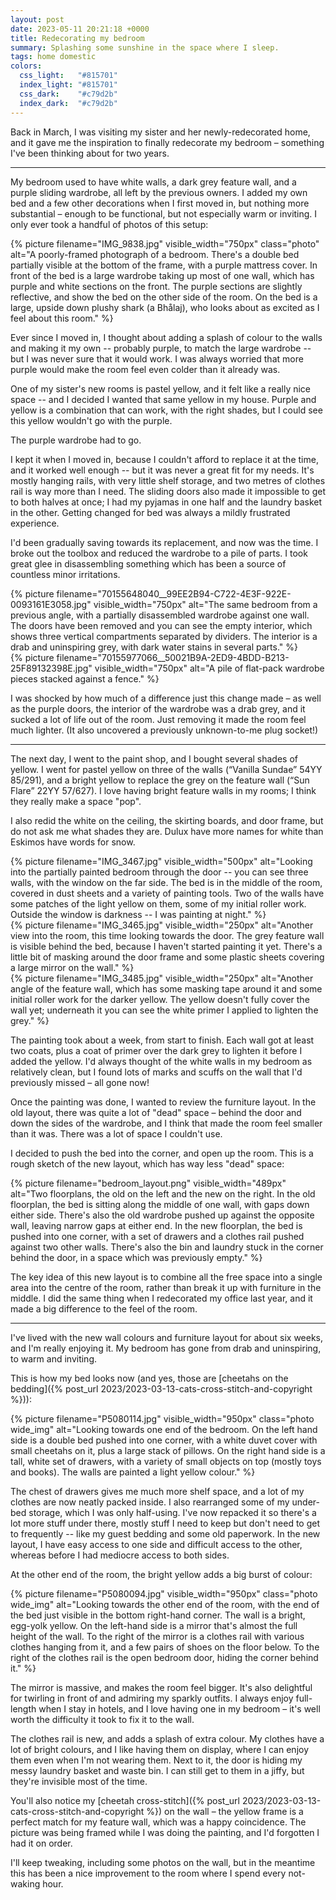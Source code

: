 ```yaml
---
layout: post
date: 2023-05-11 20:21:18 +0000
title: Redecorating my bedroom
summary: Splashing some sunshine in the space where I sleep.
tags: home domestic
colors:
  css_light:   "#815701"
  index_light: "#815701"
  css_dark:    "#c79d2b"
  index_dark:  "#c79d2b"
---
```


Back in March, I was visiting my sister and her newly-redecorated home, and it gave me the inspiration to finally redecorate my bedroom – something I've been thinking about for two years.

---

My bedroom used to have white walls, a dark grey feature wall, and a purple sliding wardrobe, all left by the previous owners.
I added my own bed and a few other decorations when I first moved in, but nothing more substantial – enough to be functional, but not especially warm or inviting.
I only ever took a handful of photos of this setup:

{%
  picture
  filename="IMG_9838.jpg"
  visible_width="750px"
  class="photo"
  alt="A poorly-framed photograph of a bedroom. There's a double bed partially visible at the bottom of the frame, with a purple mattress cover. In front of the bed is a large wardrobe taking up most of one wall, which has purple and white sections on the front. The purple sections are slightly reflective, and show the bed on the other side of the room. On the bed is a large, upside down plushy shark (a Bhålaj), who looks about as excited as I feel about this room."
%}

Ever since I moved in, I thought about adding a splash of colour to the walls and making it my own -- probably purple, to match the large wardrobe -- but I was never sure that it would work.
I was always worried that more purple would make the room feel even colder than it already was.

One of my sister's new rooms is pastel yellow, and it felt like a really nice space -- and I decided I wanted that same yellow in my house.
Purple and yellow is a combination that can work, with the right shades, but I could see this yellow wouldn't go with the purple.

The purple wardrobe had to go.

I kept it when I moved in, because I couldn't afford to replace it at the time, and it worked well enough -- but it was never a great fit for my needs.
It's mostly hanging rails, with very little shelf storage, and two metres of clothes rail is way more than I need.
The sliding doors also made it impossible to get to both halves at once; I had my pyjamas in one half and the laundry basket in the other.
Getting changed for bed was always a mildly frustrated experience.

I'd been gradually saving towards its replacement, and now was the time.
I broke out the toolbox and reduced the wardrobe to a pile of parts.
I took great glee in disassembling something which has been a source of countless minor irritations.

<style type="x-text/scss">
  #wardrobe {
    display: grid;
    grid-template-columns: auto auto;
    grid-gap: $grid-gap;
  }

  @media screen and (max-width: 500px) {
    #wardrobe {
      grid-template-columns: auto;
    }
  }
</style>

<div id="wardrobe" class="photo">
  <div>
    {%
      picture
      filename="70155648040__99EE2B94-C722-4E3F-922E-0093161E3058.jpg"
      visible_width="750px"
      alt="The same bedroom from a previous angle, with a partially disassembled wardrobe against one wall. The doors have been removed and you can see the empty interior, which shows three vertical compartments separated by dividers. The interior is a drab and uninspiring grey, with dark water stains in several parts."
    %}
  </div>
  <div>
    {%
      picture
      filename="70155977066__50021B9A-2ED9-4BDD-B213-25F89132398E.jpg"
      visible_width="750px"
      alt="A pile of flat-pack wardrobe pieces stacked against a fence."
    %}
  </div>
</div>

I was shocked by how much of a difference just this change made – as well as the purple doors, the interior of the wardrobe was a drab grey, and it sucked a lot of life out of the room.
Just removing it made the room feel much lighter.
(It also uncovered a previously unknown-to-me plug socket!)

---

The next day, I went to the paint shop, and I bought several shades of yellow.
I went for pastel yellow on three of the walls (“Vanilla Sundae” 54YY 85/291), and a bright yellow to replace the grey on the feature wall (“Sun Flare” 22YY 57/627).
I love having bright feature walls in my rooms; I think they really make a space "pop".

I also redid the white on the ceiling, the skirting boards, and door frame, but do not ask me what shades they are.
Dulux have more names for white than Eskimos have words for snow.

<style type="x-text/scss">
  #painting {
    display: grid;
    grid-template-columns: calc(66% - 5px) calc(34% - 5px);
    grid-template-rows:    calc(50% - 5px) calc(50% - 5px);
    grid-gap: $grid-gap;

    div:nth-child(1) {
      grid-column: 1 / 2;
      grid-row:    1 / span 2;
    }

    div:nth-child(2) {
      grid-column: 2 / 2;
      grid-row:    1 / 2;
    }

    div:nth-child(3) {
      grid-column: 2 / 2;
      grid-row:    2 / 2;
    }

    img {
      width:  100%;
      height: 100%;
      object-fit: cover;
    }
  }

  @media screen and (min-width: 500px) {
    #painting {
      aspect-ratio: 16 / 9;
    }
  }

  @media screen and (max-width: 500px) {
    /* Disabling `display: grid;` fixes a weird bug where the first/second
     * photos end up overlapping entirely.
     */
    #painting {
      display: block;

      div:nth-child(2) {
        margin-top:    $grid-gap;
        margin-bottom: $grid-gap;
      }
    }
  }
</style>

<div id="painting" class="photo">
  <div>
    {%
      picture
      filename="IMG_3467.jpg"
      visible_width="500px"
      alt="Looking into the partially painted bedroom through the door -- you can see three walls, with the window on the far side. The bed is in the middle of the room, covered in dust sheets and a variety of painting tools. Two of the walls have some patches of the light yellow on them, some of my initial roller work. Outside the window is darkness -- I was painting at night."
    %}
  </div>
  <div>
    {%
      picture
      filename="IMG_3465.jpg"
      visible_width="250px"
      alt="Another view into the room, this time looking towards the door. The grey feature wall is visible behind the bed, because I haven't started painting it yet. There's a little bit of masking around the door frame and some plastic sheets covering a large mirror on the wall."
    %}
  </div>
  <div>
    {%
      picture
      filename="IMG_3485.jpg"
      visible_width="250px"
      alt="Another angle of the feature wall, which has some masking tape around it and some initial roller work for the darker yellow. The yellow doesn't fully cover the wall yet; underneath it you can see the white primer I applied to lighten the grey."
    %}
  </div>
</div>

The painting took about a week, from start to finish.
Each wall got at least two coats, plus a coat of primer over the dark grey to lighten it before I added the yellow.
I'd always thought of the white walls in my bedroom as relatively clean, but I found lots of marks and scuffs on the wall that I'd previously missed – all gone now!

Once the painting was done, I wanted to review the furniture layout.
In the old layout, there was quite a lot of "dead" space – behind the door and down the sides of the wardrobe, and I think that made the room feel smaller than it was.
There was a lot of space I couldn't use.

I decided to push the bed into the corner, and open up the room.
This is a rough sketch of the new layout, which has way less "dead" space:

{%
  picture
  filename="bedroom_layout.png"
  visible_width="489px"
  alt="Two floorplans, the old on the left and the new on the right. In the old floorplan, the bed is sitting along the middle of one wall, with gaps down either side. There's also the old wardrobe pushed up against the opposite wall, leaving narrow gaps at either end. In the new floorplan, the bed is pushed into one corner, with a set of drawers and a clothes rail pushed against two other walls. There's also the bin and laundry stuck in the corner behind the door, in a space which was previously empty."
%}

The key idea of this new layout is to combine all the free space into a single area into the centre of the room, rather than break it up with furniture in the middle.
I did the same thing when I redecorated my office last year, and it made a big difference to the feel of the room.

---

I've lived with the new wall colours and furniture layout for about six weeks, and I'm really enjoying it.
My bedroom has gone from drab and uninspiring, to warm and inviting.

This is how my bed looks now (and yes, those are [cheetahs on the bedding]({% post_url 2023/2023-03-13-cats-cross-stitch-and-copyright %})):

{%
  picture
  filename="P5080114.jpg"
  visible_width="950px"
  class="photo wide_img"
  alt="Looking towards one end of the bedroom. On the left hand side is a double bed pushed into one corner, with a white duvet cover with small cheetahs on it, plus a large stack of pillows. On the right hand side is a tall, white set of drawers, with a variety of small objects on top (mostly toys and books). The walls are painted a light yellow colour."
%}

The chest of drawers gives me much more shelf space, and a lot of my clothes are now neatly packed inside.
I also rearranged some of my under-bed storage, which I was only half-using.
I've now repacked it so there's a lot more stuff under there, mostly stuff I need to keep but don't need to get to frequently -- like my guest bedding and some old paperwork.
In the new layout, I have easy access to one side and difficult access to the other, whereas before I had mediocre access to both sides.

At the other end of the room, the bright yellow adds a big burst of colour:

{%
  picture
  filename="P5080094.jpg"
  visible_width="950px"
  class="photo wide_img"
  alt="Looking towards the other end of the room, with the end of the bed just visible in the bottom right-hand corner. The wall is a bright, egg-yolk yellow. On the left-hand side is a mirror that's almost the full height of the wall. To the right of the mirror is a clothes rail with various clothes hanging from it, and a few pairs of shoes on the floor below. To the right of the clothes rail is the open bedroom door, hiding the corner behind it."
%}

The mirror is massive, and makes the room feel bigger.
It's also delightful for twirling in front of and admiring my sparkly outfits.
I always enjoy full-length when I stay in hotels, and I love having one in my bedroom – it's well worth the difficulty it took to fix it to the wall.

The clothes rail is new, and adds a splash of extra colour.
My clothes have a lot of bright colours, and I like having them on display, where I can enjoy them even when I'm not wearing them.
Next to it, the door is hiding my messy laundry basket and waste bin.
I can still get to them in a jiffy, but they're invisible most of the time.

You'll also notice my [cheetah cross-stitch]({% post_url 2023/2023-03-13-cats-cross-stitch-and-copyright %}) on the wall – the yellow frame is a perfect match for my feature wall, which was a happy coincidence.
The picture was being framed while I was doing the painting, and I'd forgotten I had it on order.

I'll keep tweaking, including some photos on the wall, but in the meantime this has been a nice improvement to the room where I spend every not-waking hour.
